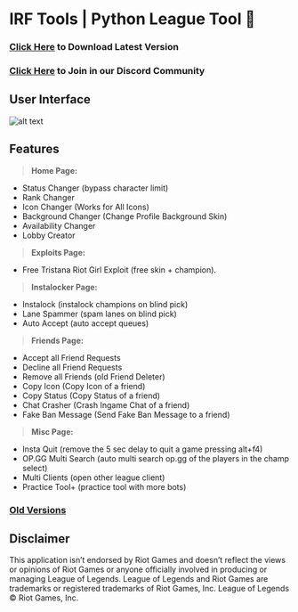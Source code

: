 # IRF Tools | Python League Tool 🐍

### [Click Here](http://irftool.tk) to Download Latest Version
### [Click Here](http://irftools.tk) to Join in our Discord Community

## User Interface

![alt text](https://i.imgur.com/jLabTzc.png)

## Features

> **Home Page:**

- Status Changer (bypass character limit)
- Rank Changer 
- Icon Changer (Works for All Icons)
- Background Changer (Change Profile Background Skin)
- Availability Changer 
- Lobby Creator 

> **Exploits Page:**

- Free Tristana Riot Girl Exploit (free skin + champion).

> **Instalocker Page:**

- Instalock (instalock champions on blind pick)
- Lane Spammer (spam lanes on blind pick)
- Auto Accept (auto accept queues)

> **Friends Page:**

- Accept all Friend Requests
- Decline all Friend  Requests
- Remove all Friends (old Friend Deleter)
- Copy Icon (Copy Icon of a friend)
- Copy Status (Copy Status of a friend)
- Chat Crasher (Crash Ingame Chat of a friend)
- Fake Ban Message (Send Fake Ban Message to a friend)

>**Misc Page:**

- Insta Quit (remove the 5 sec delay to quit a game pressing alt+f4)
- OP.GG Multi Search (auto multi search op.gg of the players in the champ select)
- Multi Clients (open other league client)
- Practice Tool+ (practice tool with more bots)

### [Old Versions](https://github.com/flowd1337/irf-tools/releases)

## Disclaimer
This application isn’t endorsed by Riot Games and doesn’t reflect the views or opinions of Riot Games or anyone officially involved in producing or managing League of Legends. League of Legends and Riot Games are trademarks or registered trademarks of Riot Games, Inc. League of Legends © Riot Games, Inc.


